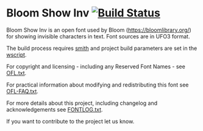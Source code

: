 # Bloom Show Inv [![Build Status](https://build.palaso.org/app/rest/builds/buildType:BloomShowInv/statusIcon)](https://build.palaso.org/viewType.html?buildTypeId=Fonts_BloomShowInv&guest=1)

Bloom Show Inv is an open font used by Bloom (https://bloomlibrary.org/) for showing invisible characters in text. Font sources are in UFO3 format.

The build process requires [smith](https://github.com/silnrsi/smith) and project build parameters are set in the [wscript](wscript).

For copyright and licensing - including any Reserved Font Names - see [OFL.txt](OFL.txt).

For practical information about modifying and redistributing this font see [OFL-FAQ.txt](OFL-FAQ.txt).

For more details about this project, including changelog and acknowledgements see [FONTLOG.txt](FONTLOG.txt).

If you want to contribute to the project let us know.
